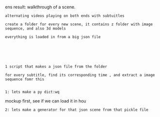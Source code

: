 


ens result: walkthrough of a scene.

	alternating videos playing on both ends with subtuitles

	create a folder for every new scene, it contains z folder with image sequence, and also 3d models

	everything is loaded in from a big json file






	1 script that makes a json file from the folder

	for every subtitle, find its corresponding time , and extract a image sequence fomr this


	1: lets make a py dict:wq
 mockup first, see if we can load it in hou


	2: lets make a generator for that json scene from that pickle file





